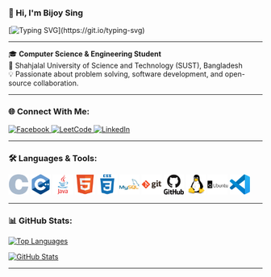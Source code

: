 ### 👋 Hi, I'm Bijoy Sing

[![Typing SVG](https://readme-typing-svg.herokuapp.com?font=Roboto+Slab&size=22&duration=5000&color=F711BC&center=true&vCenter=true&lines=Welcome+to+my+GitHub+Profile!)](https://git.io/typing-svg)

---

🎓 **Computer Science & Engineering Student**  
📍 Shahjalal University of Science and Technology (SUST), Bangladesh  
💡 Passionate about problem solving, software development, and open-source collaboration.

---

### 🌐 Connect With Me:
<p align="left">
  <a href="https://www.facebook.com/profile.php?id=100054261722335" target="_blank">
    <img src="https://raw.githubusercontent.com/rahuldkjain/github-profile-readme-generator/master/src/images/icons/Social/facebook.svg" alt="Facebook" height="30" width="40" />
  </a>
  <a href="https://leetcode.com/BijoySingh7/" target="_blank">
    <img src="https://leetcode.com/static/images/LeetCode_logo_rvs.png" alt="LeetCode" height="30" width="40" />
  </a>
  <a href="https://linkedin.com/in/bijoy-sing-236a5a1b2" target="_blank">
    <img src="https://static-00.iconduck.com/assets.00/linkedin-icon-1024x1024-net2o24e.png" alt="LinkedIn" height="30" width="40" />
  </a>
</p>

---

### 🛠️ Languages & Tools:
<div align="left">
  <img src="https://github.com/devicons/devicon/blob/master/icons/c/c-original.svg" title="C" alt="C" width="40" height="40"/>
  <img src="https://github.com/devicons/devicon/blob/master/icons/cplusplus/cplusplus-original.svg" title="C++" alt="C++" width="40" height="40"/>
  <img src="https://github.com/devicons/devicon/blob/master/icons/java/java-original-wordmark.svg" title="Java" alt="Java" width="40" height="40"/>
  <img src="https://github.com/devicons/devicon/blob/master/icons/html5/html5-original.svg" title="HTML5" alt="HTML5" width="40" height="40"/>
  <img src="https://github.com/devicons/devicon/blob/master/icons/css3/css3-plain-wordmark.svg" title="CSS3" alt="CSS3" width="40" height="40"/>
  <img src="https://github.com/devicons/devicon/blob/master/icons/mysql/mysql-original-wordmark.svg" title="MySQL" alt="MySQL" width="40" height="40"/>
  <img src="https://github.com/devicons/devicon/blob/master/icons/git/git-original-wordmark.svg" title="Git" alt="Git" width="40" height="40"/>
  <img src="https://github.com/devicons/devicon/blob/master/icons/github/github-original-wordmark.svg" title="GitHub" alt="GitHub" width="40" height="40"/>
  <img src="https://github.com/devicons/devicon/blob/master/icons/linux/linux-original.svg" title="Linux" alt="Linux" width="40" height="40"/>
  <img src="https://github.com/devicons/devicon/blob/master/icons/ubuntu/ubuntu-plain-wordmark.svg" title="Ubuntu" alt="Ubuntu" width="40" height="40"/>
  <img src="https://github.com/devicons/devicon/blob/master/icons/vscode/vscode-original.svg" title="VS Code" alt="VS Code" width="40" height="40"/>
</div>

---

### 📊 GitHub Stats:

[![Top Languages](https://github-readme-stats.vercel.app/api/top-langs/?username=BijoySing&layout=compact&theme=vision-friendly-dark)](https://github.com/BijoySing/github-readme-stats)

[![GitHub Stats](https://github-readme-stats.vercel.app/api?username=BijoySing&show_icons=true&theme=merko)](https://github.com/BijoySing/github-readme-stats)

---

<!-- Optional Sections (uncomment if needed)
![GitHub Activity Graph](https://activity-graph.herokuapp.com/graph?username=BijoySing)
[![Trophy](https://github-profile-trophy.vercel.app/?username=BijoySing)](https://github.com/ryo-ma/github-profile-trophy)
-->
